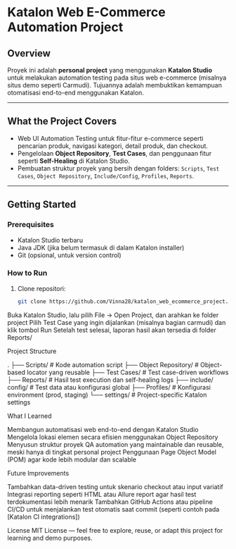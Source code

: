 # Katalon Web E-Commerce Automation Project

## Overview
Proyek ini adalah **personal project** yang menggunakan **Katalon Studio** untuk melakukan automation testing pada situs web e-commerce (misalnya situs demo seperti Carmudi). Tujuannya adalah membuktikan kemampuan otomatisasi end-to-end menggunakan Katalon.

---

##  What the Project Covers
- Web UI Automation Testing untuk fitur-fitur e-commerce seperti pencarian produk, navigasi kategori, detail produk, dan checkout.
- Pengelolaan **Object Repository**, **Test Cases**, dan penggunaan fitur seperti **Self-Healing** di Katalon Studio.
- Pembuatan struktur proyek yang bersih dengan folders: `Scripts`, `Test Cases`, `Object Repository`, `Include/Config`, `Profiles`, `Reports`.

---

##  Getting Started

### Prerequisites
- Katalon Studio terbaru  
- Java JDK (jika belum termasuk di dalam Katalon installer)  
- Git (opsional, untuk version control)

### How to Run
1. Clone repositori:
   ```bash
   git clone https://github.com/Vinna28/katalon_web_ecommerce_project.git
Buka Katalon Studio, lalu pilih File → Open Project, dan arahkan ke folder project
Pilih Test Case yang ingin dijalankan (misalnya bagian carmudi) dan klik tombol Run
Setelah test selesai, laporan hasil akan tersedia di folder Reports/

Project Structure

.
├── Scripts/                # Kode automation script
├── Object Repository/      # Object-based locator yang reusable
├── Test Cases/             # Test case-driven workflows
├── Reports/                # Hasil test execution dan self-healing logs
├── include/ config/        # Test data atau konfigurasi global
├── Profiles/               # Konfigurasi environment (prod, staging)
└── settings/               # Project-specific Katalon settings

What I Learned

Membangun automatisasi web end-to-end dengan Katalon Studio
Mengelola lokasi elemen secara efisien menggunakan Object Repository
Menyusun struktur proyek QA automation yang maintainable dan reusable, meski hanya di tingkat personal project
Penggunaan Page Object Model (POM) agar kode lebih modular dan scalable

Future Improvements

Tambahkan data-driven testing untuk skenario checkout atau input variatif
Integrasi reporting seperti HTML atau Allure report agar hasil test terdokumentasi lebih menarik
Tambahkan GitHub Actions atau pipeline CI/CD untuk menjalankan test otomatis saat commit (seperti contoh pada [Katalon CI integrations]) 

License
MIT License — feel free to explore, reuse, or adapt this project for learning and demo purposes.
